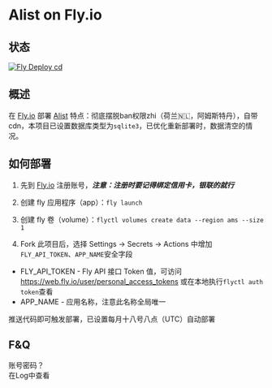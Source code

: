 # Alist on Fly.io

## 状态

[![Fly Deploy cd](https://github.com/Originat/alist-fly.io/actions/workflows/main.yml/badge.svg)](https://github.com/Originat/alist-flyio/actions/workflows/main.yml)

## 概述

在 [Fly.io](https://fly.io) 部署 [Alist](https://github.com/Xhofe/alist) 特点：彻底摆脱ban权限zhi（荷兰🇳🇱，阿姆斯特丹），自带cdn，本项目已设置数据库类型为`sqlite3`，已优化重新部署时，数据清空的情况。

## 如何部署

1. 先到 [Fly.io](https://fly.io/) 注册账号，***注意：注册时要记得绑定信用卡，银联的就行***
2. 创建 fly 应用程序（app）：`fly launch`
3. 创建 fly 卷（volume）：`flyctl volumes create data --region ams --size 1`

4. Fork 此项目后，选择 Settings -> Secrets -> Actions 中增加`FLY_API_TOKEN`、`APP_NAME`安全字段

* FLY_API_TOKEN - Fly API 接口 Token 值，可访问 <https://web.fly.io/user/personal_access_tokens> 或在本地执行`flyctl auth token`查看
* APP_NAME - 应用名称，注意此名称全局唯一

推送代码即可触发部署，已设置每月十八号八点（UTC）自动部署

## F&Q

账号密码？  
在Log中查看
